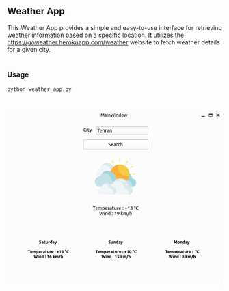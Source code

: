 ## Weather App
This Weather App provides a simple and easy-to-use interface for retrieving weather information based on a specific location. It utilizes the https://goweather.herokuapp.com/weather website to fetch weather details for a given city.  
<br>
### Usage  
```
python weather_app.py
```  
<br>  

![img](output/result.png)

